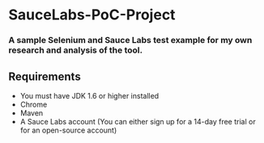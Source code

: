 # SauceLabs-PoC-Project


### A sample Selenium and Sauce Labs test example for my own research and analysis of the tool.

## Requirements

- You must have JDK 1.6 or higher installed
- Chrome
- Maven
- A Sauce Labs account (You can either sign up for a 14-day free trial or for an open-source account)
